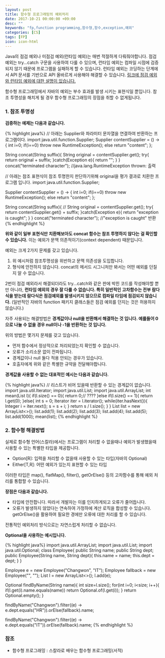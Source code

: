 ```yaml
---
layout: post
title: 함수형 프로그래밍의 예외처리
date: 2017-10-21 00:00:00 +09:00
desc: ""
keywords: "fp,function programming,함수형,함수,exception,예외"
categories: [CS]
tags: [FP]
icon: icon-html
---
```

Java의 점검 예외나 미점검 예외(런타임 예외)는 매번 적절하게 다뤄줘야합니다. 점검 예외는 try...catch 구문을 사용하여 다룰 수 있으며, 런타임 예외는 컴파일 시점에 검증되지 않기 때문에 프로그램을 실패하게 할 수 있습니다. 런타임 예외는 코딩하는 단계에서 API 문서를 기반으로 API 올바르게 사용해야 해결할 수 있습니다. [링크에 점검 예외와 런타임 예외에 대한 설명이 있습니다.](http://qwefgh90.github.io/sphinx/java/java_basic.html#id6)

함수형 프로그래밍에서 자바의 예외는 부수 효과를 발생 시키는 표현식일 뿐입니다. 참조 투명성을 해치게 될 경우 함수형 프로그래밍의 장점을 취할 수 없게됩니다.

### 1. 참조 투명성

**검증하는 예제는 다음과 같습니다.**

{% highlight java%}
// 아래는 Supplier와 파라미터 문자열을 연결하여 반환하는 프로그램이다.
import java.util.function.Supplier;
Supplier<String> contentSupplier = () -> {
    int i=0;
    if(i==0) throw new RuntimeException(); 
    else return "content";
};

String concat(String suffix){
    String original = contentSupplier.get();
    try{
        return original + suffix;
    }catch(Exception e){
        return "";
    }
}
concat("terminated character");
//java.lang.RuntimeException thrown: 출력

// 아래는 참조 표현식이 참조 투명한지 판단하기위해 original을 평가 결과로 치환한 프로그램 입니다.
import java.util.function.Supplier;

Supplier<String> contentSupplier = () -> {
    int i=0;
    if(i==0) throw new RuntimeException(); 
    else return "content";
};

String concat(String suffix){
//    String original = contentSupplier.get();
    try{
        return contentSupplier.get() + suffix;
    }catch(Exception e){
        return "exception is caught";
    }
}
concat("terminated character");
//"exception is caught" 반환
{% endhighlight %}

**위와 같이 일부 표현식만 치환해보아도 concat 함수는 참조 투명하지 않다는 걸 확인할 수 있습니다.** 이는 예외가 문맥 의존적이기(context dependent) 때문입니다.

예외는 크게 2가지 문제를 갖고 있습니다.

1. 위 예시처럼 참조투명성을 위반하고 문맥 의존성을 도입합니다.
2. 형식에 안전하지 않습니다. concat의 메서드 시그니처만 봐서는 어떤 예외를 던질 지 알 수 없습니다. 

2번이 점검 예외라서 해결되더라도 try...catch와 같은 판에 박힌 코드를 작성해야할 뿐만 아니라, **런타임 예외의 경우 잘 다룰 수 없습니다. 특히 일반적인 고차함수는 전부 람다식을 받는데 람다식은 점검예외를 발생시키지 않으므로 컴파일 타임에 점검되지 않습니다.** (일반적인 자바의 function 패키지 클래스들은 점검 예외를 던지는 것은 허용하지 않습니다.)

자주 사용되는 해결방법은 **경계값이나 null을 반환해서 해결하는 것 입니다. 예를들어 0으로 나눌 수 없을 경우 null이나 -1을 반환하는 것 입니다.**

위의 방법은 몇가지 문제를 갖고 있습니다.

- 먼저 함수에서 정상적으로 처리되었는지 확인할 수 없습니다. 
- 오류가 소리소문 없이 전파됩니다.
- 경계값이나 null 둘다 적용 안되는 경우가 있습니다.
- 호출자에게 위와 같은 특별한 규약을 전달해야합니다.

**경계값을 사용할 수 없는 대표적인 예시는 다음과 같습니다.**

{% highlight java%}
// 리스트가 비어 있을때 반환할 수 있는 경계값이 없습니다.
import java.util.Iterator;
import java.util.List;
import java.util.ArrayList;
int mean(List<Integer> l){
    if(l.size() == 0){
        return 0;// ????
    }else if(l.size() == 1){
        return l.get(0);
    }else{
        int s = 0;
        Iterator<Integer> iter = l.iterator();
        while(iter.hasNext()){
            Integer i = iter.next();
            s = s + i;
        }
        return s / l.size();
    }
}
List<Integer> list = new ArrayList<>();
list.add(1);
list.add(2);
list.add(3);
list.add(4);
list.add(5);
list.add(1000);
mean(list);
{% endhighlight %}

### 2. 함수형 해결방법

실제로 함수형 언어(스칼라)에서는 프로그램이 처리할 수 없을때나 예외가 발생했을때 사용할 수 있는 특별한 타입을 제공합니다.

- Option[R]: 입력을 처리할 수 없을때 사용할 수 있는 타입(자바의 Optional<T>)
- Either[T,R]: 어떤 예외가 있는지 표현할 수 있는 타입

이러한 타입은 map(), flatMap(), filter(), getOrElse() 등의 고차함수를 통해 예외 처리를 통합할 수 있습니다.

**장점은 다음과 같습니다.**

- 타입에 안전합니다. 따라서 개발자는 이를 인지하게되고 오류가 줄어듭니다.
- 오류가 발생하지 않았다는 연속하여 가정하에 계산 로직을 합성할 수 있습니다. getOrElse()을 활용하여 필요한 경에만 오류에 대한 처리를 할 수 있습니다.

전통적인 예외처리 방식으로는 자연스럽게 처리할 수 없습니다.

**Optional을 사용하는 예시입니다.**

{% highlight java%}
import java.util.ArrayList;
import java.util.List;
import java.util.Optional;
class Employee{
    public String name;
    public String dept;
    public Employee(String name, String dept){
        this.name = name;
        this.dept = dept;
    }
}

Employee e = new Employee("Changwon", "IT");
Employee fallback = new Employee("", "");
List<Employee> l = new ArrayList<>();
l.add(e);

Optional<Employee> findByName(String name){
    int size=l.size();
    for(int i=0; i<size; i++){
        if(l.get(i).name.equals(name))
            return Optional.of(l.get(i));
    }
    return Optional.empty();
}

findByName("Changwon").filter((e) -> e.dept.equals("HR")).orElse(fallback).name;

findByName("Changwon").filter((e) -> e.dept.equals("IT")).orElse(fallback).name;
{% endhighlight %}

### 참조

- 함수형 프로그래밍 : 스칼라로 배우는 함수형 프로그래밍(서적)
